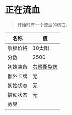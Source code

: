 # 正在流血  
> 开始时有一个流血的伤口。  
  
名称  |  值  
----  |  ----  
解锁价格  |  10太阳  
分数  |  2500  
初始装备  |  [右臂撕裂伤](W_ArmLacerationR.md)  
额外卡牌  |  无  
初始状态  |  无  
被动状态  |  无  
效果  |    
